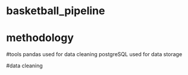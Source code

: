 # basketball_pipeline

# methodology
#tools
pandas used for data cleaning
postgreSQL used for data storage

#data cleaning
